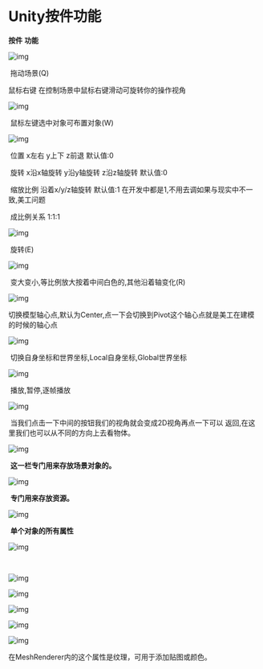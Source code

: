 # Unity按件功能

**按件**                                                      **功能** 

![img](F:\有道云笔记\qq31BDEC0D05E5A1626E555CD1BA33D617\65e6f47ef54c45468ef8a10ada3b165e\92471e15cf3441f284e3249cba18885d.jpg)

​                                                                      拖动场景(Q)

鼠标右键                                             在控制场景中鼠标右键滑动可旋转你的操作视角

![img](F:\有道云笔记\qq31BDEC0D05E5A1626E555CD1BA33D617\a1e175233ffb4ec69e4c96fdf3ea1322\1cdf5794bea0491bbcddb7bc9d44792a.jpg)

​                                                  鼠标左键选中对象可布置对象(W)

![img](F:\有道云笔记\qq31BDEC0D05E5A1626E555CD1BA33D617\ef0ba74842f04446b9f2d83ebc8902da\49e742cfab8d4f3ba06b467496846cdb.jpg)

​                位置             x左右         y上下       z前退    默认值:0

​                旋转             x沿x轴旋转   y沿y轴旋转   z沿z轴旋转    默认值:0

​                缩放比例      沿着x/y/z轴旋转   默认值:1   在开发中都是1,不用去调如果与现实中不一致,美工问题

​                                     成比例关系 1:1:1

![img](F:\有道云笔记\qq31BDEC0D05E5A1626E555CD1BA33D617\ab305bd8e7b944d494d6ba6cbbf56890\b68a8aab87b94d78b2cc68f73ba27aee.jpg)

​                                                                             旋转(E)

![img](F:\有道云笔记\qq31BDEC0D05E5A1626E555CD1BA33D617\15a5571942f94274ba21656fcc3c1979\52470299c394402e90f277378bced1be.jpg)

​                               变大变小,等比例放大按着中间白色的,其他沿着轴变化(R)

![img](F:\有道云笔记\qq31BDEC0D05E5A1626E555CD1BA33D617\fb3b48ff9758460287d94a5515fe305d\13ce129b587c4d598ea6338e785ad3e7.jpg)

​                              切换模型轴心点,默认为Center,点一下会切换到Pivot这个轴心点就是美工在建模的时候的轴心点

![img](F:\有道云笔记\qq31BDEC0D05E5A1626E555CD1BA33D617\32e8c1ce33a7432b87e1ff59c0348923\c59d264d228547f6bb4bc9342692ecbe.jpg)

​                             切换自身坐标和世界坐标,Local自身坐标,Global世界坐标

![img](F:\有道云笔记\qq31BDEC0D05E5A1626E555CD1BA33D617\e30a7dd0f621464589ebb91bb0892796\cbfb06baa34840a7b58153618f010ead.jpg)

​                       播放,暂停,逐帧播放

![img](F:\有道云笔记\qq31BDEC0D05E5A1626E555CD1BA33D617\1e5a924b7aac4283ac0284369272d62f\4f6760c501c34fdf917f210850f16f4e.jpg)

​                                                       当我们点击一下中间的按钮我们的视角就会变成2D视角再点一下可以                         返回,在这里我们也可以从不同的方向上去看物体。

![img](F:\有道云笔记\qq31BDEC0D05E5A1626E555CD1BA33D617\28a98c78519a48a292c7389f0d089c14\9900c66704ba405d95d3e69d6dfd1e4e.jpg)

​                  **这一栏专门用来存放场景对象的。**

![img](F:\有道云笔记\qq31BDEC0D05E5A1626E555CD1BA33D617\92fb9ac725584ee797b8fc7b9b21a197\95a91de77817414392f717aa85e6e9b6.jpg)

​            **专门用来存放资源。**

![img](F:\有道云笔记\qq31BDEC0D05E5A1626E555CD1BA33D617\87a993369e0d49b9bdce1d0d412559e2\221d566f049b47aa82155018776f1f05.jpg)

​      **单个对象的所有属性**

![img](F:\有道云笔记\qq31BDEC0D05E5A1626E555CD1BA33D617\c3409a551f374096b2d7598d46a23fab\8b7a497534804b5c88a6b5e73a775436.jpg)

​                  

![img](F:\有道云笔记\qq31BDEC0D05E5A1626E555CD1BA33D617\d6c82f79c53b48c4ad48f732fc64bb0d\8fa722b332354f58b0879d5020183ebb.jpg)

![img](F:\有道云笔记\qq31BDEC0D05E5A1626E555CD1BA33D617\90e8b310ba3740e3ad08f1bd17e9e7f8\02cf5e421edf4fa8942e3420b5cee721.jpg)

![img](F:\有道云笔记\qq31BDEC0D05E5A1626E555CD1BA33D617\c89dd20d759142dfae3baa09ad671a4c\10c3199ea7134aeeb616fd8a80d74de4.jpg)

![img](F:\有道云笔记\qq31BDEC0D05E5A1626E555CD1BA33D617\856985b86a4545c9bae8a21908948306\96dd7713d6ce413bb1ffbb1c79d2e09e.jpg)

![img](F:\有道云笔记\qq31BDEC0D05E5A1626E555CD1BA33D617\02edcc0c651442f49ff839ef4a6e676f\84877a746ed04f288c641a6d27f89939.jpg)

在MeshRenderer内的这个属性是纹理，可用于添加贴图或颜色。